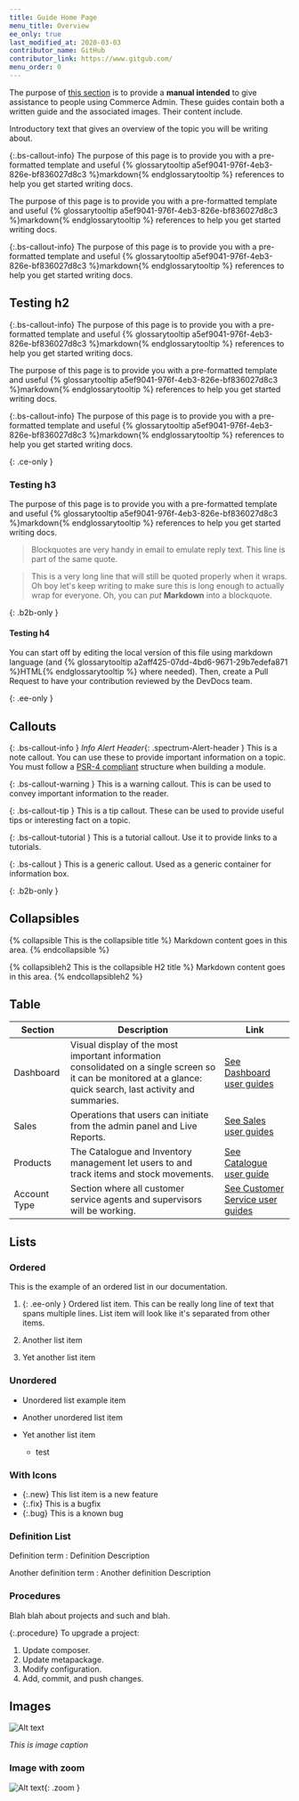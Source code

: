 ```yaml
---
title: Guide Home Page
menu_title: Overview
ee_only: true
last_modified_at: 2020-03-03
contributor_name: GitHub
contributor_link: https://www.gitgub.com/
menu_order: 0
---
```


The purpose of [this section](https://www.google.com) is to provide a **manual intended** to give assistance to people using Commerce Admin. These guides contain both a written guide and the associated images. Their content include.

Introductory text that gives an overview of the topic you will be writing about.

{:.bs-callout-info}
The purpose of this page is to provide you with a pre-formatted template and useful {% glossarytooltip a5ef9041-976f-4eb3-826e-bf836027d8c3 %}markdown{% endglossarytooltip %} references to help you get started writing docs.

The purpose of this page is to provide you with a pre-formatted template and useful {% glossarytooltip a5ef9041-976f-4eb3-826e-bf836027d8c3 %}markdown{% endglossarytooltip %} references to help you get started writing docs.

{:.bs-callout-info}
The purpose of this page is to provide you with a pre-formatted template and useful {% glossarytooltip a5ef9041-976f-4eb3-826e-bf836027d8c3 %}markdown{% endglossarytooltip %} references to help you get started writing docs.
## Testing h2

{:.bs-callout-info}
The purpose of this page is to provide you with a pre-formatted template and useful {% glossarytooltip a5ef9041-976f-4eb3-826e-bf836027d8c3 %}markdown{% endglossarytooltip %} references to help you get started writing docs.

The purpose of this page is to provide you with a pre-formatted template and useful {% glossarytooltip a5ef9041-976f-4eb3-826e-bf836027d8c3 %}markdown{% endglossarytooltip %} references to help you get started writing docs.

{:.bs-callout-info}
The purpose of this page is to provide you with a pre-formatted template and useful {% glossarytooltip a5ef9041-976f-4eb3-826e-bf836027d8c3 %}markdown{% endglossarytooltip %} references to help you get started writing docs.

{: .ce-only }
### Testing h3

The purpose of this page is to provide you with a pre-formatted template and useful {% glossarytooltip a5ef9041-976f-4eb3-826e-bf836027d8c3 %}markdown{% endglossarytooltip %} references to help you get started writing docs.

> Blockquotes are very handy in email to emulate reply text.
> This line is part of the same quote.

> This is a very long line that will still be quoted properly when it wraps. Oh boy let's keep writing to make sure this is long enough to actually wrap for everyone. Oh, you can *put* **Markdown** into a blockquote.

{: .b2b-only }
#### Testing h4

You can start off by editing the local version of this file using markdown language (and {% glossarytooltip a2aff425-07dd-4bd6-9671-29b7edefa871 %}HTML{% endglossarytooltip %} where needed). Then, create a Pull Request to have your contribution reviewed by the DevDocs team.

{: .ee-only }
## Callouts

{: .bs-callout-info }
*Info Alert Header*{: .spectrum-Alert-header }
This is a note callout. You can use these to provide important information on a topic.
You must follow a <a href="http://www.php-fig.org/psr/psr-4/">PSR-4 compliant</a> structure when building a module.

{: .bs-callout-warning }
This is a warning callout. This is can be used to convey important information to the reader.

{: .bs-callout-tip }
This is a tip callout. These can be used to provide useful tips or interesting fact on a topic.

{: .bs-callout-tutorial }
This is a tutorial callout. Use it to provide links to a tutorials.

{: .bs-callout }
This is a generic callout. Used as a generic container for information box.

{: .b2b-only }
## Collapsibles

{% collapsible This is the collapsible title %}
  Markdown content goes in this area.
{% endcollapsible %}

{% collapsibleh2 This is the collapsible H2 title %}
  Markdown content goes in this area.
{% endcollapsibleh2 %}

## Table

| Section                                   | Description                                                                                                                                                     | Link                                         |
| ----------------------------------------- | --------------------------------------------------------------------------------------------------------------------------------------------------------------- | -------------------------------------------- |
| Dashboard                                 | Visual display of the most important information consolidated on a single screen so it can be monitored at a glance: quick search, last activity and summaries. | [See Dashboard user guides](subpage/)        |
| Sales                                     | Operations that users can initiate from the admin panel and Live Reports.                                                                                       | [See Sales user guides](subpage/)            |
| Products                                  | The Catalogue and Inventory management let users to  and track items and stock movements.                                                                       | [See Catalogue user guide](subpage/)         |
| <span class="ee-only">Account Type</span> | Section where all customer service agents and supervisors will be working.                                                                                      | [See Customer Service user guides](subpage/) |

## Lists

### Ordered

This is the example of an ordered list in our documentation.

1. {: .ee-only } Ordered list item. This can be really long line of text that spans multiple lines. List item will look like it's separated from other items.
1. Another list item

1. Yet another list item

### Unordered

*  Unordered list example item
*  Another unordered list item

*  Yet another list item
   *  test

### With Icons

*  {:.new} This list item is a new feature
*  {:.fix} This is a bugfix
*  {:.bug} This is a known bug

### Definition List

Definition term
: Definition Description

Another definition term
: Another definition Description

### Procedures

Blah blah about projects and such and blah.

{:.procedure}
To upgrade a project:

1. Update composer.
1. Update metapackage.
1. Modify configuration.
1. Add, commit, and push changes.

## Images

![Alt text](http://via.placeholder.com/1000x500)

_This is image caption_

### Image with zoom

![Alt text](http://via.placeholder.com/1000x500){: .zoom }
